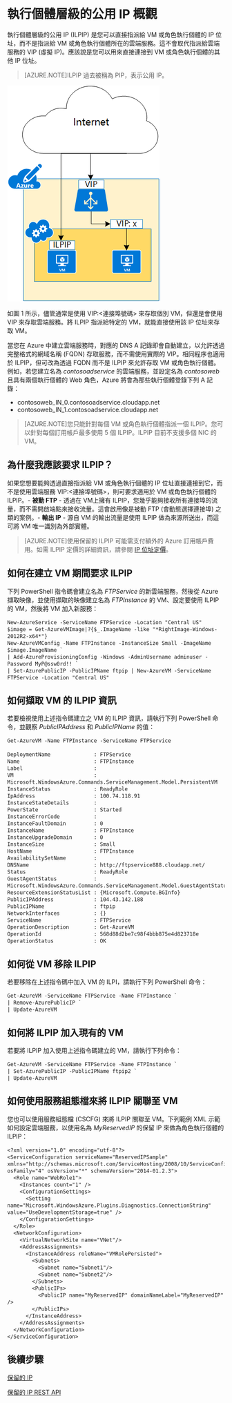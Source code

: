 <properties 
   pageTitle="執行個體層級的公用 IP (ILIP)"
   description="了解 ILPIP (PIP) 及管理它們的方法"
   services="virtual-network"
   documentationCenter="na"
   authors="telmosampaio"
   manager="adinah"
   editor="tysonn" />
<tags 
   ms.service="virtual-network"
   ms.devlang="na"
   ms.topic="article"
   ms.tgt_pltfrm="na"
   ms.workload="infrastructure-services"
   ms.date="06/03/2015"
   ms.author="telmos" />

# 執行個體層級的公用 IP 概觀
執行個體層級的公用 IP (ILPIP) 是您可以直接指派給 VM 或角色執行個體的 IP 位址，而不是指派給 VM 或角色執行個體所在的雲端服務。這不會取代指派給雲端服務的 VIP (虛擬 IP)。應該說是您可以用來直接連接到 VM 或角色執行個體的其他 IP 位址。

>[AZURE.NOTE]ILPIP 過去被稱為 PIP，表示公用 IP。

![ILPIP 和 VIP 之間的差異](./media/virtual-networks-instance-level-public-ip/Figure1.png)

如圖 1 所示，儘管通常是使用 VIP:&lt;連接埠號碼&gt; 來存取個別 VM，但還是會使用 VIP 來存取雲端服務。將 ILPIP 指派給特定的 VM，就能直接使用該 IP 位址來存取 VM。

當您在 Azure 中建立雲端服務時，對應的 DNS A 記錄即會自動建立，以允許透過完整格式的網域名稱 (FQDN) 存取服務，而不需使用實際的 VIP。相同程序也適用於 ILPIP，但可改為透過 FQDN 而不是 ILPIP 來允許存取 VM 或角色執行個體。例如，若您建立名為 *contosoadservice* 的雲端服務，並設定名為 *contosoweb* 且具有兩個執行個體的 Web 角色，Azure 將會為那些執行個體登錄下列 A 記錄：

- contosoweb_IN_0.contosoadservice.cloudapp.net
- contosoweb_IN_1.contosoadservice.cloudapp.net 

>[AZURE.NOTE]您只能針對每個 VM 或角色執行個體指派一個 ILPIP。您可以針對每個訂用帳戶最多使用 5 個 ILPIP。ILPIP 目前不支援多個 NIC 的 VM。

## 為什麼我應該要求 ILPIP？
如果您想要能夠透過直接指派給 VM 或角色執行個體的 IP 位址直接連接到它，而不是使用雲端服務 VIP:&lt;連接埠號碼&gt;，則可要求適用於 VM 或角色執行個體的 ILPIP。- **被動 FTP** - 透過在 VM上擁有 ILPIP，您幾乎能夠接收所有連接埠的流量，而不需開啟端點來接收流量。這會啟用像是被動 FTP (會動態選擇連接埠) 之類的案例。- **輸出 IP** - 源自 VM 的輸出流量是使用 ILPIP 做為來源所送出，而這可將 VM 唯一識別為外部實體。

>[AZURE.NOTE]使用保留的 ILPIP 可能需支付額外的 Azure 訂用帳戶費用。如需 ILPIP 定價的詳細資訊，請參閱 [IP 位址定價](http://azure.microsoft.com/pricing/details/ip-addresses/)。

## 如何在建立 VM 期間要求 ILPIP
下列 PowerShell 指令碼會建立名為 *FTPService* 的新雲端服務，然後從 Azure 擷取映像，並使用擷取的映像建立名為 *FTPInstance* 的 VM、設定要使用 ILPIP 的 VM，然後將 VM 加入新服務：

	New-AzureService -ServiceName FTPService -Location "Central US"
	$image = Get-AzureVMImage|?{$_.ImageName -like "*RightImage-Windows-2012R2-x64*"}
	New-AzureVMConfig -Name FTPInstance -InstanceSize Small -ImageName $image.ImageName `
	| Add-AzureProvisioningConfig -Windows -AdminUsername adminuser -Password MyP@ssw0rd!! `
	| Set-AzurePublicIP -PublicIPName ftpip | New-AzureVM -ServiceName FTPService -Location "Central US"

## 如何擷取 VM 的 ILPIP 資訊
若要檢視使用上述指令碼建立之 VM 的 ILPIP 資訊，請執行下列 PowerShell 命令，並觀察 *PublicIPAddress* 和 *PublicIPName* 的值：

	Get-AzureVM -Name FTPInstance -ServiceName FTPService

	DeploymentName              : FTPService
	Name                        : FTPInstance
	Label                       : 
	VM                          : Microsoft.WindowsAzure.Commands.ServiceManagement.Model.PersistentVM
	InstanceStatus              : ReadyRole
	IpAddress                   : 100.74.118.91
	InstanceStateDetails        : 
	PowerState                  : Started
	InstanceErrorCode           : 
	InstanceFaultDomain         : 0
	InstanceName                : FTPInstance
	InstanceUpgradeDomain       : 0
	InstanceSize                : Small
	HostName                    : FTPInstance
	AvailabilitySetName         : 
	DNSName                     : http://ftpservice888.cloudapp.net/
	Status                      : ReadyRole
	GuestAgentStatus            : Microsoft.WindowsAzure.Commands.ServiceManagement.Model.GuestAgentStatus
	ResourceExtensionStatusList : {Microsoft.Compute.BGInfo}
	PublicIPAddress             : 104.43.142.188
	PublicIPName                : ftpip
	NetworkInterfaces           : {}
	ServiceName                 : FTPService
	OperationDescription        : Get-AzureVM
	OperationId                 : 568d88d2be7c98f4bbb875e4d823718e
	OperationStatus             : OK

## 如何從 VM 移除 ILPIP
若要移除在上述指令碼中加入 VM 的 ILPI，請執行下列 PowerShell 命令：
	
	Get-AzureVM -ServiceName FTPService -Name FTPInstance `
	| Remove-AzurePublicIP `
	| Update-AzureVM

## 如何將 ILPIP 加入現有的 VM
若要將 ILPIP 加入使用上述指令碼建立的 VM，請執行下列命令：

	Get-AzureVM -ServiceName FTPService -Name FTPInstance `
	| Set-AzurePublicIP -PublicIPName ftpip2 `
	| Update-AzureVM

## 如何使用服務組態檔來將 ILPIP 關聯至 VM
您也可以使用服務組態檔 (CSCFG) 來將 ILPIP 關聯至 VM。下列範例 XML 示範如何設定雲端服務，以使用名為 *MyReservedIP* 的保留 IP 來做為角色執行個體的 ILPIP：
	
	<?xml version="1.0" encoding="utf-8"?>
	<ServiceConfiguration serviceName="ReservedIPSample" xmlns="http://schemas.microsoft.com/ServiceHosting/2008/10/ServiceConfiguration" osFamily="4" osVersion="*" schemaVersion="2014-01.2.3">
	  <Role name="WebRole1">
	    <Instances count="1" />
	    <ConfigurationSettings>
	      <Setting name="Microsoft.WindowsAzure.Plugins.Diagnostics.ConnectionString" value="UseDevelopmentStorage=true" />
	    </ConfigurationSettings>
	  </Role>
      <NetworkConfiguration>
	    <VirtualNetworkSite name="VNet"/>
	    <AddressAssignments>
	      <InstanceAddress roleName="VMRolePersisted">
	        <Subnets>
	          <Subnet name="Subnet1"/>
	          <Subnet name="Subnet2"/>
	        </Subnets>
	        <PublicIPs>
	          <PublicIP name="MyReservedIP" domainNameLabel="MyReservedIP" />
	        </PublicIPs>
	      </InstanceAddress>
	    </AddressAssignments>
	  </NetworkConfiguration>
	</ServiceConfiguration>

## 後續步驟

[保留的 IP](../virtual-networks-reserved-public-ip)

[保留的 IP REST API](https://msdn.microsoft.com/library/azure/dn722420.aspx)
 

<!---HONumber=July15_HO2-->